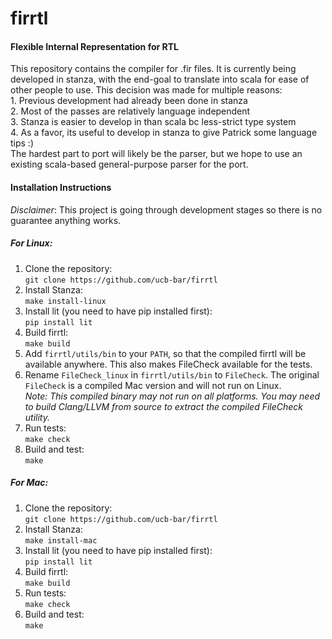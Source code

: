 # firrtl
#### Flexible Internal Representation for RTL

 This repository contains the compiler for .fir files.
 It is currently being developed in stanza, with the end-goal to translate into scala for ease of other people to use.
 This decision was made for multiple reasons:  
       1.   Previous development had already been done in stanza   
       2.   Most of the passes are relatively language independent   
       3.   Stanza is easier to develop in than scala bc less-strict type system   
       4.   As a favor, its useful to develop in stanza to give Patrick some language tips :)   
 The hardest part to port will likely be the parser, but we hope to use an existing scala-based general-purpose parser for the port.   

#### Installation Instructions
*Disclaimer*: This project is going through development stages so there is no guarantee anything works.

##### For Linux:         
 1. Clone the repository:   
 `git clone https://github.com/ucb-bar/firrtl`
 1. Install Stanza:  
 `make install-linux`
 1. Install lit (you need to have pip installed first):  
 `pip install lit`
 1. Build firrtl:  
 `make build`
 1. Add `firrtl/utils/bin` to your `PATH`, so that the compiled firrtl will be
 available anywhere. This also makes FileCheck available for the tests.
 1. Rename `FileCheck_linux` in `firrtl/utils/bin` to `FileCheck`. The original
 `FileCheck` is a compiled Mac version and will not run on Linux.  
 *Note: This compiled binary may not run on all platforms. You may need to build
 Clang/LLVM from source to extract the compiled FileCheck utility.*
 1. Run tests:  
 `make check`
 1. Build and test:  
 `make`

##### For Mac:    
 1. Clone the repository:   
 `git clone https://github.com/ucb-bar/firrtl`
 1. Install Stanza:  
 `make install-mac`
 1. Install lit (you need to have pip installed first):  
 `pip install lit`
 1. Build firrtl:  
 `make build`   
 1. Run tests:  
 `make check`
 1. Build and test:  
 `make`
